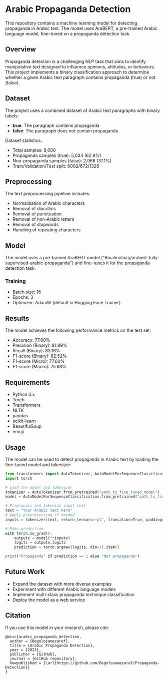 # Arabic Propaganda Detection

This repository contains a machine learning model for detecting propaganda in Arabic text. The model uses AraBERT, a pre-trained Arabic language model, fine-tuned on a propaganda detection task.

## Overview

Propaganda detection is a challenging NLP task that aims to identify manipulative text designed to influence opinions, attitudes, or behaviors. This project implements a binary classification approach to determine whether a given Arabic text paragraph contains propaganda (true) or not (false).

## Dataset

The project uses a combined dataset of Arabic text paragraphs with binary labels:
- **true**: The paragraph contains propaganda
- **false**: The paragraph does not contain propaganda

Dataset statistics:
- Total samples: 8,000
- Propaganda samples (true): 5,034 (62.9%)
- Non-propaganda samples (false): 2,966 (37.1%)
- Train/Validation/Test split: 6002/672/1326

## Preprocessing

The text preprocessing pipeline includes:
- Normalization of Arabic characters
- Removal of diacritics
- Removal of punctuation
- Removal of non-Arabic letters
- Removal of stopwords
- Handling of repeating characters

## Model

The model uses a pre-trained AraBERT model ("Bmalmotairy/arabert-fully-supervised-arabic-propaganda") and fine-tunes it for the propaganda detection task.

### Training

- Batch size: 16
- Epochs: 3
- Optimizer: AdamW (default in Hugging Face Trainer)

## Results

The model achieves the following performance metrics on the test set:

- Accuracy: 77.60%
- Precision (Binary): 81.89%
- Recall (Binary): 83.16%
- F1-score (Binary): 82.52%
- F1-score (Micro): 77.60%
- F1-score (Macro): 75.68%

## Requirements

- Python 3.x
- Torch
- Transformers
- NLTK
- pandas
- scikit-learn
- BeautifulSoup
- emoji

## Usage

The model can be used to detect propaganda in Arabic text by loading the fine-tuned model and tokenizer:

```python
from transformers import AutoTokenizer, AutoModelForSequenceClassification
import torch

# Load the model and tokenizer
tokenizer = AutoTokenizer.from_pretrained("path_to_fine_tuned_model")
model = AutoModelForSequenceClassification.from_pretrained("path_to_fine_tuned_model")

# Preprocess and tokenize input text
text = "Your Arabic text here"
# Apply preprocessing if needed
inputs = tokenizer(text, return_tensors="pt", truncation=True, padding=True)

# Make prediction
with torch.no_grad():
    outputs = model(**inputs)
    logits = outputs.logits
    prediction = torch.argmax(logits, dim=1).item()

print("Propaganda" if prediction == 1 else "Not propaganda")
```

## Future Work

- Expand the dataset with more diverse examples
- Experiment with different Arabic language models
- Implement multi-class propaganda technique classification
- Deploy the model as a web service

## Citation

If you use this model in your research, please cite:

```
@misc{arabic_propaganda_detection,
  author = {Begolosamazaref},
  title = {Arabic Propaganda Detection},
  year = {2023},
  publisher = {GitHub},
  journal = {GitHub repository},
  howpublished = {\url{https://github.com/Begolosamazaref/Propaganda-Detection}}
}
``` 